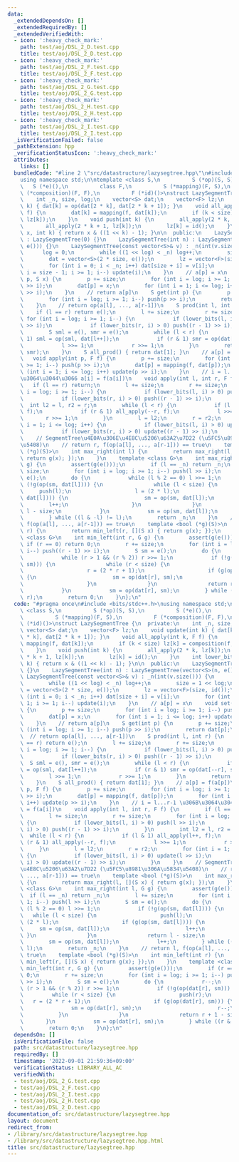 ```yaml
---
data:
  _extendedDependsOn: []
  _extendedRequiredBy: []
  _extendedVerifiedWith:
  - icon: ':heavy_check_mark:'
    path: test/aoj/DSL_2_D.test.cpp
    title: test/aoj/DSL_2_D.test.cpp
  - icon: ':heavy_check_mark:'
    path: test/aoj/DSL_2_F.test.cpp
    title: test/aoj/DSL_2_F.test.cpp
  - icon: ':heavy_check_mark:'
    path: test/aoj/DSL_2_G.test.cpp
    title: test/aoj/DSL_2_G.test.cpp
  - icon: ':heavy_check_mark:'
    path: test/aoj/DSL_2_H.test.cpp
    title: test/aoj/DSL_2_H.test.cpp
  - icon: ':heavy_check_mark:'
    path: test/aoj/DSL_2_I.test.cpp
    title: test/aoj/DSL_2_I.test.cpp
  _isVerificationFailed: false
  _pathExtension: hpp
  _verificationStatusIcon: ':heavy_check_mark:'
  attributes:
    links: []
  bundledCode: "#line 2 \"src/datastructure/lazysegtree.hpp\"\n#include <bits/stdc++.h>\n\
    using namespace std;\n\ntemplate <class S,\n          S (*op)(S, S),\n       \
    \   S (*e)(),\n          class F,\n          S (*mapping)(F, S),\n          F\
    \ (*composition)(F, F),\n          F (*id)()>\nstruct LazySegmentTree {\n  private:\n\
    \    int _n, size, log;\n    vector<S> dat;\n    vector<F> lz;\n    void update(int\
    \ k) { dat[k] = op(dat[2 * k], dat[2 * k + 1]); }\n    void all_apply(int k, F\
    \ f) {\n        dat[k] = mapping(f, dat[k]);\n        if (k < size) lz[k] = composition(f,\
    \ lz[k]);\n    }\n    void push(int k) {\n        all_apply(2 * k, lz[k]);\n \
    \       all_apply(2 * k + 1, lz[k]);\n        lz[k] = id();\n    }\n    int lower_bits(int\
    \ x, int k) { return x & ((1 << k) - 1); }\n\n  public:\n    LazySegmentTree()\
    \ : LazySegmentTree(0) {}\n    LazySegmentTree(int n) : LazySegmentTree(vector<S>(n,\
    \ e())) {}\n    LazySegmentTree(const vector<S>& v) : _n(int(v.size())) {\n  \
    \      log = 0;\n        while ((1 << log) < _n) log++;\n        size = 1 << log;\n\
    \        dat = vector<S>(2 * size, e());\n        lz = vector<F>(size, id());\n\
    \        for (int i = 0; i < _n; i++) dat[size + i] = v[i];\n        for (int\
    \ i = size - 1; i >= 1; i--) update(i);\n    }\n    // a[p] = x\n    void set(int\
    \ p, S x) {\n        p += size;\n        for (int i = log; i >= 1; i--) push(p\
    \ >> i);\n        dat[p] = x;\n        for (int i = 1; i <= log; i++) update(p\
    \ >> i);\n    }\n    // return a[p]\n    S get(int p) {\n        p += size;\n\
    \        for (int i = log; i >= 1; i--) push(p >> i);\n        return dat[p];\n\
    \    }\n    // return op(a[l], ..., a[r-1])\n    S prod(int l, int r) {\n    \
    \    if (l == r) return e();\n        l += size;\n        r += size;\n       \
    \ for (int i = log; i >= 1; i--) {\n            if (lower_bits(l, i) > 0) push(l\
    \ >> i);\n            if (lower_bits(r, i) > 0) push((r - 1) >> i);\n        }\n\
    \        S sml = e(), smr = e();\n        while (l < r) {\n            if (l &\
    \ 1) sml = op(sml, dat[l++]);\n            if (r & 1) smr = op(dat[--r], smr);\n\
    \            l >>= 1;\n            r >>= 1;\n        }\n        return op(sml,\
    \ smr);\n    }\n    S all_prod() { return dat[1]; }\n    // a[p] = f(a[p])\n \
    \   void apply(int p, F f) {\n        p += size;\n        for (int i = log; i\
    \ >= 1; i--) push(p >> i);\n        dat[p] = mapping(f, dat[p]);\n        for\
    \ (int i = 1; i <= log; i++) update(p >> i);\n    }\n    // i = l...r-1 \u306B\
    \u3064\u3044\u3066 a[i] = f(a[i])\n    void apply(int l, int r, F f) {\n     \
    \   if (l == r) return;\n        l += size;\n        r += size;\n        for (int\
    \ i = log; i >= 1; i--) {\n            if (lower_bits(l, i) > 0) push(l >> i);\n\
    \            if (lower_bits(r, i) > 0) push((r - 1) >> i);\n        }\n      \
    \  int l2 = l, r2 = r;\n        while (l < r) {\n            if (l & 1) all_apply(l++,\
    \ f);\n            if (r & 1) all_apply(--r, f);\n            l >>= 1;\n     \
    \       r >>= 1;\n        }\n        l = l2;\n        r = r2;\n        for (int\
    \ i = 1; i <= log; i++) {\n            if (lower_bits(l, i) > 0) update(l >> i);\n\
    \            if (lower_bits(r, i) > 0) update((r - 1) >> i);\n        }\n    }\n\
    \    // SegmentTree\u4E0A\u306E\u4E8C\u5206\u63A2\u7D22 (\u5FC5\u8981\u306A\u5834\
    \u5408)\n    // return r, f(op(a[l], ..., a[r-1])) == true\n    template <bool\
    \ (*g)(S)>\n    int max_right(int l) {\n        return max_right(l, [](S x) {\
    \ return g(x); });\n    }\n    template <class G>\n    int max_right(int l, G\
    \ g) {\n        assert(g(e()));\n        if (l == _n) return _n;\n        l +=\
    \ size;\n        for (int i = log; i >= 1; i--) push(l >> i);\n        S sm =\
    \ e();\n        do {\n            while (l % 2 == 0) l >>= 1;\n            if\
    \ (!g(op(sm, dat[l]))) {\n                while (l < size) {\n               \
    \     push(l);\n                    l = (2 * l);\n                    if (g(op(sm,\
    \ dat[l]))) {\n                        sm = op(sm, dat[l]);\n                \
    \        l++;\n                    }\n                }\n                return\
    \ l - size;\n            }\n            sm = op(sm, dat[l]);\n            l++;\n\
    \        } while ((l & -l) != l);\n        return _n;\n    }\n    // return l,\
    \ f(op(a[l], ..., a[r-1])) == true\n    template <bool (*g)(S)>\n    int min_left(int\
    \ r) {\n        return min_left(r, [](S x) { return g(x); });\n    }\n    template\
    \ <class G>\n    int min_left(int r, G g) {\n        assert(g(e()));\n       \
    \ if (r == 0) return 0;\n        r += size;\n        for (int i = log; i >= 1;\
    \ i--) push((r - 1) >> i);\n        S sm = e();\n        do {\n            r--;\n\
    \            while (r > 1 && (r % 2)) r >>= 1;\n            if (!g(op(dat[r],\
    \ sm))) {\n                while (r < size) {\n                    push(r);\n\
    \                    r = (2 * r + 1);\n                    if (g(op(dat[r], sm)))\
    \ {\n                        sm = op(dat[r], sm);\n                        r--;\n\
    \                    }\n                }\n                return r + 1 - size;\n\
    \            }\n            sm = op(dat[r], sm);\n        } while ((r & -r) !=\
    \ r);\n        return 0;\n    }\n};\n"
  code: "#pragma once\n#include <bits/stdc++.h>\nusing namespace std;\n\ntemplate\
    \ <class S,\n          S (*op)(S, S),\n          S (*e)(),\n          class F,\n\
    \          S (*mapping)(F, S),\n          F (*composition)(F, F),\n          F\
    \ (*id)()>\nstruct LazySegmentTree {\n  private:\n    int _n, size, log;\n   \
    \ vector<S> dat;\n    vector<F> lz;\n    void update(int k) { dat[k] = op(dat[2\
    \ * k], dat[2 * k + 1]); }\n    void all_apply(int k, F f) {\n        dat[k] =\
    \ mapping(f, dat[k]);\n        if (k < size) lz[k] = composition(f, lz[k]);\n\
    \    }\n    void push(int k) {\n        all_apply(2 * k, lz[k]);\n        all_apply(2\
    \ * k + 1, lz[k]);\n        lz[k] = id();\n    }\n    int lower_bits(int x, int\
    \ k) { return x & ((1 << k) - 1); }\n\n  public:\n    LazySegmentTree() : LazySegmentTree(0)\
    \ {}\n    LazySegmentTree(int n) : LazySegmentTree(vector<S>(n, e())) {}\n   \
    \ LazySegmentTree(const vector<S>& v) : _n(int(v.size())) {\n        log = 0;\n\
    \        while ((1 << log) < _n) log++;\n        size = 1 << log;\n        dat\
    \ = vector<S>(2 * size, e());\n        lz = vector<F>(size, id());\n        for\
    \ (int i = 0; i < _n; i++) dat[size + i] = v[i];\n        for (int i = size -\
    \ 1; i >= 1; i--) update(i);\n    }\n    // a[p] = x\n    void set(int p, S x)\
    \ {\n        p += size;\n        for (int i = log; i >= 1; i--) push(p >> i);\n\
    \        dat[p] = x;\n        for (int i = 1; i <= log; i++) update(p >> i);\n\
    \    }\n    // return a[p]\n    S get(int p) {\n        p += size;\n        for\
    \ (int i = log; i >= 1; i--) push(p >> i);\n        return dat[p];\n    }\n  \
    \  // return op(a[l], ..., a[r-1])\n    S prod(int l, int r) {\n        if (l\
    \ == r) return e();\n        l += size;\n        r += size;\n        for (int\
    \ i = log; i >= 1; i--) {\n            if (lower_bits(l, i) > 0) push(l >> i);\n\
    \            if (lower_bits(r, i) > 0) push((r - 1) >> i);\n        }\n      \
    \  S sml = e(), smr = e();\n        while (l < r) {\n            if (l & 1) sml\
    \ = op(sml, dat[l++]);\n            if (r & 1) smr = op(dat[--r], smr);\n    \
    \        l >>= 1;\n            r >>= 1;\n        }\n        return op(sml, smr);\n\
    \    }\n    S all_prod() { return dat[1]; }\n    // a[p] = f(a[p])\n    void apply(int\
    \ p, F f) {\n        p += size;\n        for (int i = log; i >= 1; i--) push(p\
    \ >> i);\n        dat[p] = mapping(f, dat[p]);\n        for (int i = 1; i <= log;\
    \ i++) update(p >> i);\n    }\n    // i = l...r-1 \u306B\u3064\u3044\u3066 a[i]\
    \ = f(a[i])\n    void apply(int l, int r, F f) {\n        if (l == r) return;\n\
    \        l += size;\n        r += size;\n        for (int i = log; i >= 1; i--)\
    \ {\n            if (lower_bits(l, i) > 0) push(l >> i);\n            if (lower_bits(r,\
    \ i) > 0) push((r - 1) >> i);\n        }\n        int l2 = l, r2 = r;\n      \
    \  while (l < r) {\n            if (l & 1) all_apply(l++, f);\n            if\
    \ (r & 1) all_apply(--r, f);\n            l >>= 1;\n            r >>= 1;\n   \
    \     }\n        l = l2;\n        r = r2;\n        for (int i = 1; i <= log; i++)\
    \ {\n            if (lower_bits(l, i) > 0) update(l >> i);\n            if (lower_bits(r,\
    \ i) > 0) update((r - 1) >> i);\n        }\n    }\n    // SegmentTree\u4E0A\u306E\
    \u4E8C\u5206\u63A2\u7D22 (\u5FC5\u8981\u306A\u5834\u5408)\n    // return r, f(op(a[l],\
    \ ..., a[r-1])) == true\n    template <bool (*g)(S)>\n    int max_right(int l)\
    \ {\n        return max_right(l, [](S x) { return g(x); });\n    }\n    template\
    \ <class G>\n    int max_right(int l, G g) {\n        assert(g(e()));\n      \
    \  if (l == _n) return _n;\n        l += size;\n        for (int i = log; i >=\
    \ 1; i--) push(l >> i);\n        S sm = e();\n        do {\n            while\
    \ (l % 2 == 0) l >>= 1;\n            if (!g(op(sm, dat[l]))) {\n             \
    \   while (l < size) {\n                    push(l);\n                    l =\
    \ (2 * l);\n                    if (g(op(sm, dat[l]))) {\n                   \
    \     sm = op(sm, dat[l]);\n                        l++;\n                   \
    \ }\n                }\n                return l - size;\n            }\n    \
    \        sm = op(sm, dat[l]);\n            l++;\n        } while ((l & -l) !=\
    \ l);\n        return _n;\n    }\n    // return l, f(op(a[l], ..., a[r-1])) ==\
    \ true\n    template <bool (*g)(S)>\n    int min_left(int r) {\n        return\
    \ min_left(r, [](S x) { return g(x); });\n    }\n    template <class G>\n    int\
    \ min_left(int r, G g) {\n        assert(g(e()));\n        if (r == 0) return\
    \ 0;\n        r += size;\n        for (int i = log; i >= 1; i--) push((r - 1)\
    \ >> i);\n        S sm = e();\n        do {\n            r--;\n            while\
    \ (r > 1 && (r % 2)) r >>= 1;\n            if (!g(op(dat[r], sm))) {\n       \
    \         while (r < size) {\n                    push(r);\n                 \
    \   r = (2 * r + 1);\n                    if (g(op(dat[r], sm))) {\n         \
    \               sm = op(dat[r], sm);\n                        r--;\n         \
    \           }\n                }\n                return r + 1 - size;\n     \
    \       }\n            sm = op(dat[r], sm);\n        } while ((r & -r) != r);\n\
    \        return 0;\n    }\n};\n"
  dependsOn: []
  isVerificationFile: false
  path: src/datastructure/lazysegtree.hpp
  requiredBy: []
  timestamp: '2022-09-01 21:59:36+09:00'
  verificationStatus: LIBRARY_ALL_AC
  verifiedWith:
  - test/aoj/DSL_2_G.test.cpp
  - test/aoj/DSL_2_F.test.cpp
  - test/aoj/DSL_2_I.test.cpp
  - test/aoj/DSL_2_H.test.cpp
  - test/aoj/DSL_2_D.test.cpp
documentation_of: src/datastructure/lazysegtree.hpp
layout: document
redirect_from:
- /library/src/datastructure/lazysegtree.hpp
- /library/src/datastructure/lazysegtree.hpp.html
title: src/datastructure/lazysegtree.hpp
---
```

